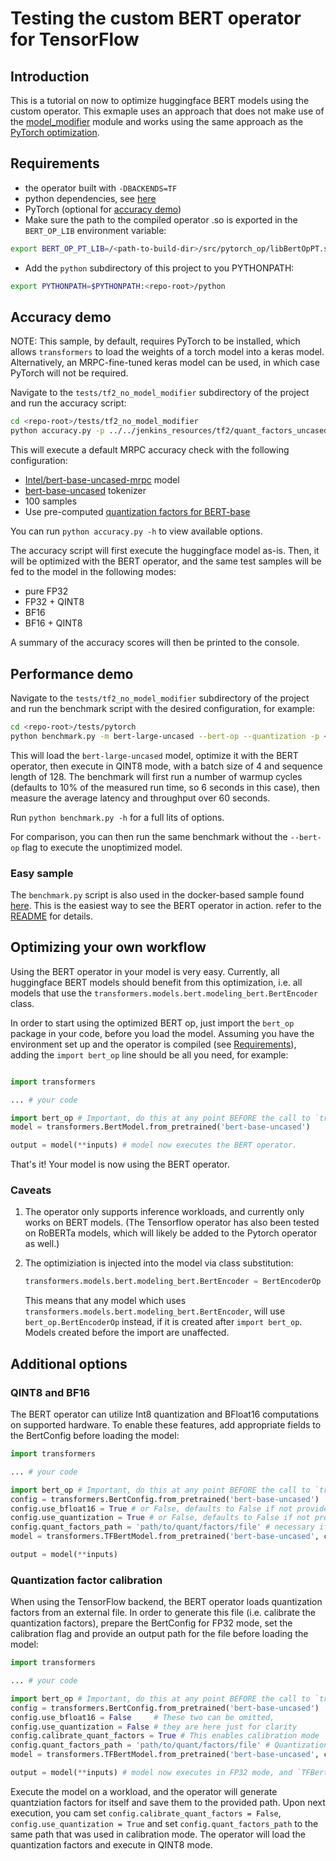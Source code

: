 # Testing the custom BERT operator for TensorFlow

## Introduction

This is a tutorial on now to optimize huggingface BERT models using the custom operator. This exmaple uses an approach
that does not make use of the [model_modifier](../../python/model_modifier/) module and works using the same approach
as the [PyTorch optimization](../pytorch/README.md).

## Requirements

- the operator built with `-DBACKENDS=TF`
- python dependencies, see [here](../../samples/tensorflow_no_model_modifier_performance/requirements.txt)
- PyTorch (optional for [accuracy demo](#accuracy-demo))
- Make sure the path to the compiled operator .so is exported in the `BERT_OP_LIB` environment variable:
```sh
export BERT_OP_PT_LIB=/<path-to-build-dir>/src/pytorch_op/libBertOpPT.so
```
- Add the `python` subdirectory of this project to you PYTHONPATH:
```sh
export PYTHONPATH=$PYTHONPATH:<repo-root>/python
```

## Accuracy demo

NOTE: This sample, by default, requires PyTorch to be installed, which allows `transformers` to load the weights of a
torch model into a keras model. Alternatively, an MRPC-fine-tuned keras model can be used, in which case PyTorch
will not be required. 

Navigate to the `tests/tf2_no_model_modifier` subdirectory of the project and run the accuracy script:
```sh
cd <repo-root>/tests/tf2_no_model_modifier
python accuracy.py -p ../../jenkins_resources/tf2/quant_factors_uncased_L-12_H-768_A-12.txt
```
This will execute a default MRPC accuracy check with the following configuration:
* [Intel/bert-base-uncased-mrpc](https://huggingface.co/Intel/bert-base-uncased-mrpc) model
* [bert-base-uncased](https://huggingface.co/bert-base-uncased) tokenizer
* 100 samples
* Use pre-computed [quantization factors for BERT-base](../../jenkins_resources/tf2/quant_factors_uncased_L-12_H-768_A-12.txt)

You can run `python accuracy.py -h` to view available options.

The accuracy script will first execute the huggingface model as-is. Then, it will be optimized with the BERT operator,
and the same test samples will be fed to the model in the following modes:
* pure FP32
* FP32 + QINT8
* BF16
* BF16 + QINT8

A summary of the accuracy scores will then be printed to the console.

## Performance demo

Navigate to the `tests/tf2_no_model_modifier` subdirectory of the project and run the benchmark script with the desired configuration,
for example:

```sh
cd <repo-root>/tests/pytorch
python benchmark.py -m bert-large-uncased --bert-op --quantization -p <path-to-quantization-factors-file> --batch-size=4 --seq-len=128 --run-time=60
```

This will load the `bert-large-uncased` model, optimize it with the BERT operator, then execute in QINT8 mode,
with a batch size of 4 and sequence length of 128. The benchmark will first run a number of warmup cycles (defaults to
10% of the measured run time, so 6 seconds in this case), then measure the average latency and throughput over 60
seconds.

Run `python benchmark.py -h` for a full lits of options.

For comparison, you can then run the same benchmark without the `--bert-op` flag to execute the unoptimized model.

### Easy sample

The `benchmark.py` script is also used in the docker-based sample found [here](../../samples/pytorch_performance). This is the
easiest way to see the BERT operator in action. refer to the [README](../../samples/pytorch_performance/README.md) for
details.


## Optimizing your own workflow

Using the BERT operator in your model is very easy. Currently, all huggingface BERT models should benefit from this
optimization, i.e. all models that use the `transformers.models.bert.modeling_bert.BertEncoder` class.

In order to start using the optimized BERT op, just import the `bert_op` package in your code, before you load the
model. Assuming you have the environment set up and the operator is compiled (see [Requirements](#requirements)), 
adding the `import bert_op` line should be all you need, for example:

```python

import transformers

... # your code

import bert_op # Important, do this at any point BEFORE the call to `transformers.from_pretrained`
model = transformers.BertModel.from_pretrained('bert-base-uncased')

output = model(**inputs) # model now executes the BERT operator.

```

That's it! Your model is now using the BERT operator.

### Caveats

1. The operator only supports inference workloads, and currently only works on BERT models. (The Tensorflow operator
has also been tested on RoBERTa models, which will likely be added to the Pytorch operator as well.)

2. The optimiziation is injected into the model via class substitution:
    ```python
    transformers.models.bert.modeling_bert.BertEncoder = BertEncoderOp
    ```
    This means that any model which uses `transformers.models.bert.modeling_bert.BertEncoder`, will use
    `bert_op.BertEncoderOp` instead, if it is created after `import bert_op`. Models created before the import are
    unaffected.


## Additional options

### QINT8 and BF16

The BERT operator can utilize Int8 quantization and BFloat16 computations on supported hardware. To enable these features,
add appropriate fields to the BertConfig before loading the model:

```python
import transformers

... # your code

import bert_op # Important, do this at any point BEFORE the call to `transformers.from_pretrained`
config = transformers.BertConfig.from_pretrained('bert-base-uncased')
config.use_bfloat16 = True # or False, defaults to False if not provided
config.use_quantization = True # or False, defaults to False if not provided
config.quant_factors_path = 'path/to/quant/factors/file' # necessary if config.use_quantization == True
model = transformers.TFBertModel.from_pretrained('bert-base-uncased', config=config)

output = model(**inputs)

```

### Quantization factor calibration

When using the TensorFlow backend, the BERT operator loads quantization factors from an external file. In order to
generate this file (i.e. calibrate the quantization factors), prepare the BertConfig for FP32 mode, set the
calibration flag and provide an output path for the file before loading the model:

```python
import transformers

... # your code

import bert_op # Important, do this at any point BEFORE the call to `transformers.from_pretrained`
config = transformers.BertConfig.from_pretrained('bert-base-uncased')
config.use_bfloat16 = False     # These two can be omitted, 
config.use_quantization = False # they are here just for clarity
config.calibrate_quant_factors = True # This enables calibration mode
config.quant_factors_path = 'path/to/quant/factors/file' # Quantization factors will be put here
model = transformers.TFBertModel.from_pretrained('bert-base-uncased', config=config)

output = model(**inputs) # model now executes in FP32 mode, and `TFBertEncoderOp` calibrates the quantization factors

```

Execute the model on a workload, and the operator will generate quantziation factors for itself and save them to the provided path.
Upon next execution, you cam set `config.calibrate_quant_factors = False`, `config.use_quantization = True` and set
`config.quant_factors_path` to the same path that was used in calibration mode. The operator will load the quantization
factors and execute in QINT8 mode.
